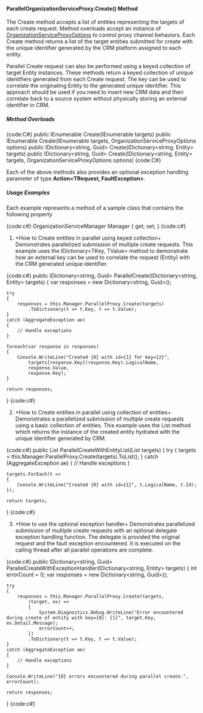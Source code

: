 #### ParallelOrganizationServiceProxy.Create() Method

The Create method accepts a list of entities representing the targets of each create request.  Method overloads accept an instance of [OrganizationServiceProxyOptions](OrganizationServiceProxyOptions-Class) to control proxy channel behaviors.  Each Create method returns a list of the target entities submitted for create with the unique identifier generated by the CRM platform assigned to each entity.  

Parallel Create request can also be performed using a keyed collection of target Entity instances.  These methods return a keyed collection of unique identifiers generated from each Create request.  The key can be used to correlate the originating Entity to the generated unique identifier.  This approach should be used if you need to insert new CRM data and then correlate back to a source system without physically storing an external identifier in CRM.

##### Method Overloads

{code:C#}
public IEnumerable<Entity> Create(IEnumerable<Entity> targets)
public IEnumerable<Entity> Create(IEnumerable<Entity> targets, OrganizationServiceProxyOptions options)
public IDictionary<string, Guid> Create(IDictionary<string, Entity> targets)
public IDictionary<string, Guid> Create(IDictionary<string, Entity> targets, OrganizationServiceProxyOptions options)
{code:C#}

Each of the above methods also provides an optional exception handling parameter of type **Action<TRequest, FaultException<OrganizationServiceFault>>**.

##### Usage Examples

Each example represents a method of a sample class that contains the following property

{code:c#}
OrganizationServiceManager Manager { get; set; }
{code:c#}

1. +How to Create entities in parallel using keyed collection+
Demonstrates parallelized submission of multiple create requests.  This example uses the IDictionary<TKey, TValue> method to demonstrate how an external key can be used to correlate the request (Entity) with the CRM generated unique identifier.

{code:c#}
public IDictionary<string, Guid> ParallelCreate(IDictionary<string, Entity> targets)
{
    var responses = new Dictionary<string, Guid>();
            
    try
    {
        responses = this.Manager.ParallelProxy.Create(targets)
            .ToDictionary(t => t.Key, t => t.Value);
    }
    catch (AggregateException ae)
    {
        // Handle exceptions
    }

    foreach(var response in responses)
    {
        Console.WriteLine("Created {0} with id={1} for key={2}", 
            targets[response.Key](response.Key).LogicalName,
            response.Value, 
            response.Key);
    }

    return responses;
}
{code:c#}

2. +How to Create entities in parallel using collection of entities+
Demonstrates a parallelized submission of multiple create requests using a basic collection of entities.  This example uses the List<Entity> method which returns the instance of the created entity hydrated with the unique identifier generated by CRM.

{code:c#}
public List<Entity> ParallelCreateWithEntityList(List<Entity> targets)
{
    try
    {
        targets = this.Manager.ParallelProxy.Create(targets).ToList();
    }
    catch (AggregateException ae)
    {
        // Handle exceptions
    }

    targets.ForEach(t =>
    {
        Console.WriteLine("Created {0} with id={1}", t.LogicalName, t.Id);
    });

    return targets;
}
{code:c#}

3. +How to use the optional exception handler+
Demonstrates parallelized submission of multiple create requests with an optional delegate exception handling function. The delegate is provided the original request and the fault exception encountered. It is executed on the calling thread after all parallel operations are complete.

{code:c#}
public IDictionary<string, Guid> ParallelCreateWithExceptionHandler(IDictionary<string, Entity> targets)
{
    int errorCount = 0;
    var responses = new Dictionary<string, Guid>();

    try
    {                
        responses = this.Manager.ParallelProxy.Create(targets,
            (target, ex) =>
            {
                System.Diagnostics.Debug.WriteLine("Error encountered during create of entity with key={0}: {1}", target.Key, ex.Detail.Message);
                errorCount++;
            })
            .ToDictionary(t => t.Key, t => t.Value);
    }
    catch (AggregateException ae)
    {
        // Handle exceptions
    }

    Console.WriteLine("{0} errors encountered during parallel create.", errorCount);

    return responses;
}
{code:c#}